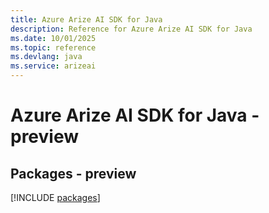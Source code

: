 ```yaml
---
title: Azure Arize AI SDK for Java
description: Reference for Azure Arize AI SDK for Java
ms.date: 10/01/2025
ms.topic: reference
ms.devlang: java
ms.service: arizeai
---
```

# Azure Arize AI SDK for Java - preview
## Packages - preview
[!INCLUDE [packages](arize-ai-index.md)]